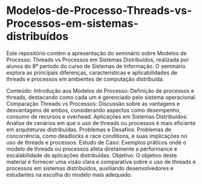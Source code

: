 # Modelos-de-Processo-Threads-vs-Processos-em-sistemas-distribuídos
Este repositório contém a apresentação do seminário sobre Modelos de Processo: Threads vs Processos em Sistemas Distribuídos, realizada por alunos do 8º período do curso de Sistemas de Informação. O seminário explora as principais diferenças, características e aplicabilidades de threads e processos em ambientes de computação distribuída.

Conteúdo:
Introdução aos Modelos de Processo: Definição de processos e threads, destacando como cada um é gerenciado pelo sistema operacional.
Comparação Threads vs Processos: Discussão sobre as vantagens e desvantagens de ambos, considerando aspectos como desempenho, consumo de recursos e overhead.
Aplicações em Sistemas Distribuídos: Análise de cenários em que o uso de threads ou processos é mais eficiente em arquiteturas distribuídas.
Problemas e Desafios: Problemas de concorrência, como deadlocks e race conditions, e suas implicações no uso de threads e processos.
Estudo de Caso: Exemplos práticos onde o modelo de threads ou processos afeta diretamente a performance e escalabilidade de aplicações distribuídas.
Objetivo:
O objetivo deste material é fornecer uma visão clara e comparativa sobre o uso de threads e processos em sistemas distribuídos, auxiliando desenvolvedores e estudantes na escolha do modelo mais adequado.
